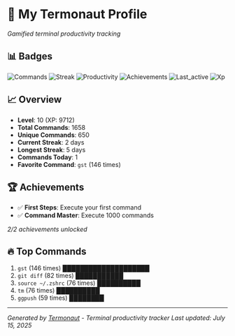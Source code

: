 # 🚀 My Termonaut Profile

*Gamified terminal productivity tracking*

## 📊 Badges

![Commands](https://img.shields.io/badge/Commands-1658-blue?style=flat-square&logo=terminal&logoColor=white) ![Streak](https://img.shields.io/badge/Streak-2+days-red?style=flat-square&logo=terminal&logoColor=white) ![Productivity](https://img.shields.io/badge/Productivity-80.0%25-green?style=flat-square&logo=terminal&logoColor=white) ![Achievements](https://img.shields.io/badge/Achievements-5%2F10-blue?style=flat-square&logo=terminal&logoColor=white) ![Last_active](https://img.shields.io/badge/Last+Active-1h+ago-green?style=flat-square&logo=terminal&logoColor=white) ![Xp](https://img.shields.io/badge/XP-Level+10+%289712%2F12100%29-blue?style=flat-square&logo=terminal&logoColor=white) 

## 📈 Overview

- **Level**: 10 (XP: 9712)
- **Total Commands**: 1658
- **Unique Commands**: 650
- **Current Streak**: 2 days
- **Longest Streak**: 5 days
- **Commands Today**: 1
- **Favorite Command**: `gst` (146 times)

## 🏆 Achievements

- ✅ **First Steps**: Execute your first command
- ✅ **Command Master**: Execute 1000 commands

*2/2 achievements unlocked*

## 🔥 Top Commands

1. `gst` (146 times) ████████████████████
2. `git diff` (82 times) ███████████
3. `source ~/.zshrc` (76 times) ██████████
4. `tm` (76 times) ██████████
5. `ggpush` (59 times) ████████

---

*Generated by [Termonaut](https://github.com/oiahoon/termonaut) - Terminal productivity tracker*
*Last updated: July 15, 2025*
